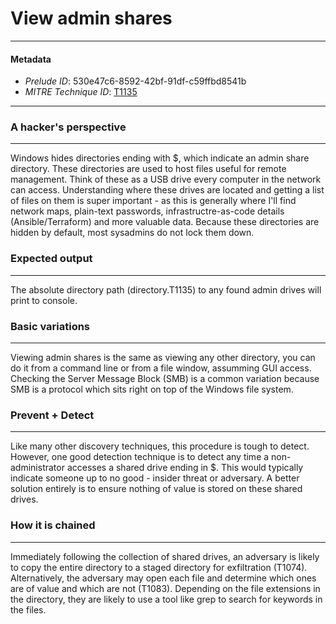 
# View admin shares

---

#### Metadata

- *Prelude ID*: 530e47c6-8592-42bf-91df-c59ffbd8541b
- *MITRE Technique ID*: [T1135](https://attack.mitre.org/techniques/T1135/)

---

### A hacker's perspective

---

Windows hides directories ending with $, which indicate an admin share directory. These directories are used to host files useful for remote management. Think of these as a USB drive every computer in the network can access. Understanding where these drives are located and getting a list of files on them is super important - as this is generally where I'll find network maps, plain-text passwords, infrastructre-as-code details (Ansible/Terraform) and more valuable data. Because these directories are hidden by default, most sysadmins do not lock them down. 

### Expected output

---

The absolute directory path (directory.T1135) to any found admin drives will print to console. 

### Basic variations

---

Viewing admin shares is the same as viewing any other directory, you can do it from a command line or from a file window, assumming GUI access. Checking the Server Message Block (SMB) is a common variation because SMB is a protocol which sits right on top of the Windows file system. 

### Prevent + Detect

---

Like many other discovery techniques, this procedure is tough to detect. However, one good detection technique is to detect any time a non-administrator accesses a shared drive ending in $. This would typically indicate someone up to no good - insider threat or adversary. A better solution entirely is to ensure nothing of value is stored on these shared drives. 

### How it is chained

---

Immediately following the collection of shared drives, an adversary is likely to copy the entire directory to a staged directory for exfiltration (T1074). Alternatively, the adversary may open each file and determine which ones are of value and which are not (T1083). Depending on the file extensions in the directory, they are likely to use a tool like grep to search for keywords in the files. 
